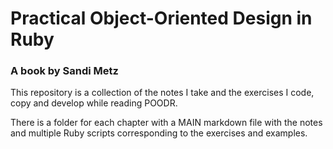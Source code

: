 # Practical Object-Oriented Design in Ruby
### A book by Sandi Metz

This repository is a collection of the notes I take and the exercises I code, copy and develop while reading POODR.

There is a folder for each chapter with a MAIN markdown file with the notes and multiple Ruby scripts corresponding to the exercises and examples.
